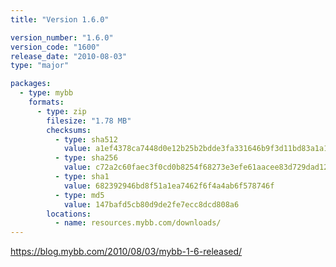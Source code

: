 ```yaml
---
title: "Version 1.6.0"

version_number: "1.6.0"
version_code: "1600"
release_date: "2010-08-03"
type: "major"

packages:
  - type: mybb
    formats:
      - type: zip
        filesize: "1.78 MB"
        checksums:
          - type: sha512
            value: a1ef4378ca7448d0e12b25b2bdde3fa331646b9f3d11bd83a1a1800049ba5901da6efdd9324e175247fd27bcae98ff8a348692a572a2a2e3847af6d7a424f56d
          - type: sha256
            value: c72a2c60faec3f0cd0b8254f68273e3efe61aacee83d729dad12580dcc64229e
          - type: sha1
            value: 682392946bd8f51a1ea7462f6f4a4ab6f578746f
          - type: md5
            value: 147bafd5cb80d9de2fe7ecc8dcd808a6
        locations:
          - name: resources.mybb.com/downloads/
---
```


<https://blog.mybb.com/2010/08/03/mybb-1-6-released/>

